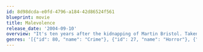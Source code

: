 ```yaml
---
id: 8d98dcda-e0fd-4796-a184-42d86524f561
blueprint: movie
title: Malevolence
release_date: '2004-09-10'
overview: "It's ten years after the kidnapping of Martin Bristol. Taken from a backyard swing at his home at the age of six, he is forced to witness unspeakable crimes of a deranged madman. For years, Martin's whereabouts have remained a mystery...until now."
genres: '[{"id": 80, "name": "Crime"}, {"id": 27, "name": "Horror"}, {"id": 53, "name": "Thriller"}]'
---
```

